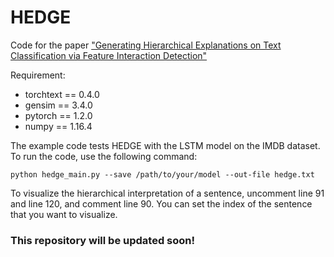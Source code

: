 # HEDGE
Code for the paper ["Generating Hierarchical Explanations on Text Classification via Feature Interaction Detection"](https://arxiv.org/abs/2004.02015)

Requirement:
- torchtext == 0.4.0
- gensim == 3.4.0
- pytorch == 1.2.0
- numpy == 1.16.4

The example code tests HEDGE with the LSTM model on the IMDB dataset. To run the code, use the following command:
```
python hedge_main.py --save /path/to/your/model --out-file hedge.txt
```

To visualize the hierarchical interpretation of a sentence, uncomment line 91 and line 120, and comment line 90. You can set the index of the sentence that you want to visualize.

### This repository will be updated soon!




